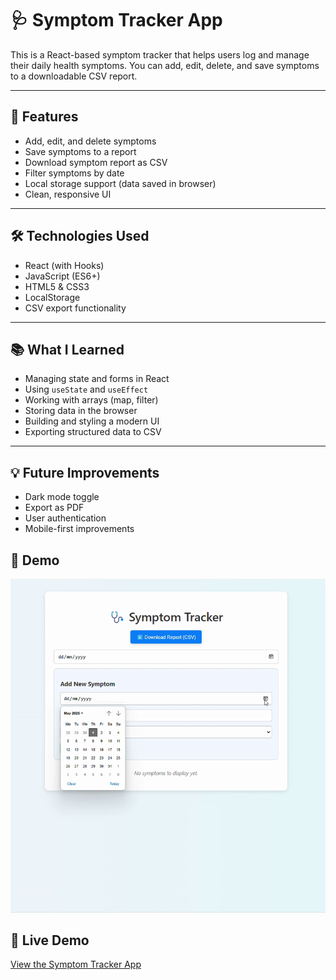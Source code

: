 # 🩺 Symptom Tracker App

This is a React-based symptom tracker that helps users log and manage their daily health symptoms. You can add, edit, delete, and save symptoms to a downloadable CSV report.

---

## 🚀 Features

- Add, edit, and delete symptoms
- Save symptoms to a report
- Download symptom report as CSV
- Filter symptoms by date
- Local storage support (data saved in browser)
- Clean, responsive UI

---

## 🛠️ Technologies Used

- React (with Hooks)
- JavaScript (ES6+)
- HTML5 & CSS3
- LocalStorage
- CSV export functionality

---

## 📚 What I Learned

- Managing state and forms in React
- Using `useState` and `useEffect`
- Working with arrays (map, filter)
- Storing data in the browser
- Building and styling a modern UI
- Exporting structured data to CSV

---

## 💡 Future Improvements

- Dark mode toggle
- Export as PDF
- User authentication
- Mobile-first improvements



## 📸 Demo

![Symptom Tracker Demo](./assets/ezgif.com-speed.gif)



## 🔗 Live Demo

[View the Symptom Tracker App](https://symptom-tracker-seren.netlify.app)

